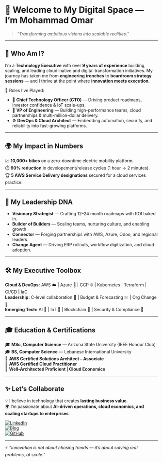 # 🌌 Welcome to My Digital Space — I’m Mohammad Omar  

> *“Transforming ambitious visions into scalable realities.”*  

---

## 👔 Who Am I?  
I’m a **Technology Executive** with over **9 years of experience** building, scaling, and leading cloud-native and digital transformation initiatives. My journey has taken me from **engineering trenches** to **boardroom strategy sessions** — and I thrive at the point where **innovation meets execution**.  

🔑 Roles I’ve Played:  
- 🧭 **Chief Technology Officer (CTO)** — Driving product roadmaps, investor confidence & IoT scale-ups.  
- 🚀 **VP of Engineering** — Building high-performance teams, cloud partnerships & multi-million-dollar delivery.  
- ⚙️ **DevOps & Cloud Architect** — Embedding automation, security, and reliability into fast-growing platforms.  

---

## 🌍 My Impact in Numbers  
📈 **10,000+ bikes** on a zero-downtime electric mobility platform.  
⏱️ **90% reduction** in developement/release cycles (1 hour → 2 minutes).  
🏆 **5 AWS Service Delivery designations** secured for a cloud services practice.  

---

## 🧩 My Leadership DNA  

- **Visionary Strategist** — Crafting 12–24 month roadmaps with ROI baked in.  
- **Builder of Builders** — Scaling teams, nurturing culture, and enabling growth.  
- **Connector** — Forging partnerships with AWS, Azure, Odoo, and regional leaders.  
- **Change Agent** — Driving ERP rollouts, workflow digitization, and cloud adoption.  

---

## 🛠️ My Executive Toolbox  

**Cloud & DevOps:** AWS ☁️ | Azure 🔷 | GCP 🌐 | Kubernetes | Terraform | CI/CD | IaC  
**Leadership:** C-level collaboration 🤝 | Budget & Forecasting 💹 | Org Change 🏢  
**Emerging Tech:** AI 🤖 | IoT 📡 | Blockchain 🔗 | Security & Compliance 🔐  

---

## 🎓 Education & Certifications  

🎓 **MSc, Computer Science** — Arizona State University (IEEE Honour Club)  
🎓 **BS, Computer Science** — Lebanese International University  
🏅 **AWS Certified Solutions Architect – Associate**  
🏅 **AWS Certified Cloud Practitioner**  
🏅 **Well-Architected Proficient | Cloud Economics**  

---

## ✨ Let’s Collaborate  

💡 I believe in technology that creates **lasting business value**.  
🌍 I’m passionate about **AI-driven operations, cloud economics, and scaling startups to enterprises**.  

[![LinkedIn](https://img.shields.io/badge/LinkedIn-Connect-blue?logo=linkedin)](https://www.linkedin.com/in/mohammad0omar)  
[![Blog](https://img.shields.io/badge/Blog-Visit-ff9900?logo=rss)](https://blog.mohammad-omar.com)  
[![GitHub](https://img.shields.io/github/followers/mohammad0omar?style=social)](https://github.com/mohammad0omar)  

---

⚡ *“Innovation is not about chasing trends — it’s about solving real problems, at scale.”*  
